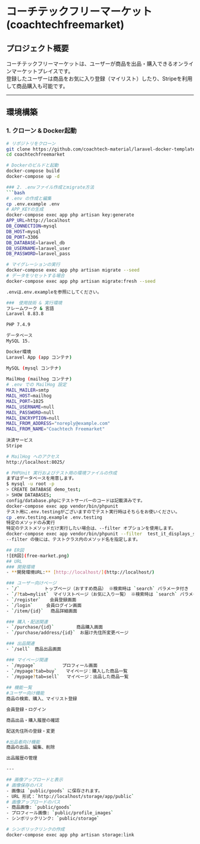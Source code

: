 # コーチテックフリーマーケット (coachtechfreemarket)  

## プロジェクト概要  
コーチテックフリーマーケットは、ユーザーが商品を出品・購入できるオンラインマーケットプレイスです。  
登録したユーザーは商品をお気に入り登録（マイリスト）したり、Stripeを利用して商品購入も可能です。  

---

## 環境構築  

### 1. クローン & Docker起動  
```bash  
# リポジトリをクローン  
git clone https://github.com/coachtech-material/laravel-docker-template.git coachtechfreemarket
cd coachtechfreemarket  

# Dockerのビルドと起動  
docker-compose build  
docker-compose up -d  

### 2. .envファイル作成とmigrate方法 
```bash  
# .env の作成と編集
cp .env.example .env
# APP_KEYの生成
docker-compose exec app php artisan key:generate  
APP_URL=http://localhost  
DB_CONNECTION=mysql  
DB_HOST=mysql  
DB_PORT=3306  
DB_DATABASE=laravel_db  
DB_USERNAME=laravel_user  
DB_PASSWORD=laravel_pass  

# マイグレーションの実行  
docker-compose exec app php artisan migrate --seed  
# データをリセットする場合  
docker-compose exec app php artisan migrate:fresh --seed  

.envは.env.exampleを参照にしてください。  

###　使用技術 & 実行環境  
フレームワーク & 言語  
Laravel 8.83.8  

PHP 7.4.9   

データベース  
MySQL 15.  

Docker環境  
Laravel App (app コンテナ)  

MySQL (mysql コンテナ)  
  
MailHog (mailhog コンテナ)  
# .env での MailHog 設定  
MAIL_MAILER=smtp  
MAIL_HOST=mailhog  
MAIL_PORT=1025  
MAIL_USERNAME=null  
MAIL_PASSWORD=null  
MAIL_ENCRYPTION=null  
MAIL_FROM_ADDRESS="noreply@example.com"  
MAIL_FROM_NAME="Coachtech Freemarket"  
  
決済サービス  
Stripe  

# MailHog へのアクセス  
http://localhost:8025/  

# PHPUnit 実行およびテスト用の環境ファイルの作成 
まずはデータベースを用意します。  
$ mysql -u root -p  
> CREATE DATABASE demo_test;  
> SHOW DATABASES;  
config/database.phpにテストサーバーのコードは記載済みです。  
docker-compose exec app vendor/bin/phpunit  
テスト用に.env.testingがございますのでテスト実行時はそちらをお使いください。 
cp .env.testing.example .env.testing  
特定のメソッドのみ実行  
特定のテストメソッドだけ実行したい場合は、--filter オプションを使用します。  
docker-compose exec app vendor/bin/phpunit --filter  test_it_displays_sell_form_and_stores_good_successfully  
--filter の後には、テストクラス内のメソッド名を指定します。  

## ER図  
![ER図](free-market.png)
## URL  
### 開発環境  
- **開発環境URL:** [http://localhost/](http://localhost/)  

### ユーザー向けページ  
- `/` 　　　　　トップページ（おすすめ商品） ※検索時は `search` パラメータ付き  
- `/?tab=mylist`　マイリストページ（お気に入り一覧） ※検索時は `search` パラメータ付き  
- `/register`　　会員登録画面  
- `/login`　　　会員ログイン画面  
- `/item/{id}`　 商品詳細画面  

### 購入・配送関連  
- `/purchase/{id}`　　　　　商品購入画面  
- `/purchase/address/{id}`　お届け先住所変更ページ  

### 出品関連  
- `/sell`　商品出品画面  

### マイページ関連  
- `/mypage`　　　　　　プロフィール画面  
- `/mypage?tab=buy`　　マイページ：購入した商品一覧  
- `/mypage?tab=sell`　 マイページ：出品した商品一覧  
  
## 機能一覧  
#ユーザー向け機能  
商品の検索、購入、マイリスト登録  

会員登録・ログイン  

商品出品・購入履歴の確認  

配送先住所の登録・変更  

#出品者向け機能  
商品の出品、編集、削除  

出品履歴の管理  

---  

## 画像アップロードと表示  
# 画像保存のパス  
- 画像は `public/goods` に保存されます。  
- URL 形式：`http://localhost/storage/app/public`  
# 画像アップロードのパス  
- 商品画像: `public/goods`  
- プロフィール画像: `public/profile_images`  
- シンボリックリンク: `public/storage`  

# シンボリックリンクの作成  
docker-compose exec app php artisan storage:link  
